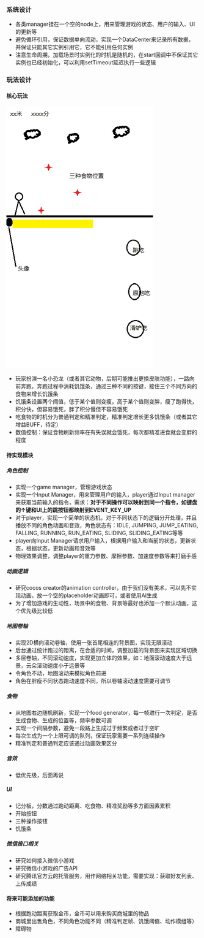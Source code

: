 ### 系统设计
- 各类manager挂在一个空的node上，用来管理游戏的状态、用户的输入、UI的更新等
- 避免循环引用，保证数据单向流动，实现一个DataCenter来记录所有数据，并保证只能其它实例引用它，它不能引用任何实例
- 注意生命周期，加载场景时实例化的时机是随机的，在start回调中不保证其它实例也已经初始化，可以利用setTimeout延迟执行一些逻辑
### 玩法设计
#### 核心玩法
![主界面](images/main.png)
- 玩家扮演一名小恐龙（或者其它动物，后期可能推出更换皮肤功能），一路向前奔跑，奔跑过程中消耗饥饿条，通过三种不同的按键，接住三个不同方向的食物来增长饥饿条
- 饥饿条设置两个阈值，低于某个值则变瘦，高于某个值则变胖，瘦了跑得快，积分快，但容易饿死，胖了积分慢但不容易饿死
- 吃食物的时机分为普通判定和精准判定，精准判定增长更多饥饿条（或者其它增益BUFF，待定）
- 数值控制：保证食物刷新频率在有失误就会饿死，每次都精准进食就会变胖的程度
#### 待实现模块
##### 角色控制
- 实现一个game manager，管理游戏状态
- 实现一个Input Manager，用来管理用户的输入，player通过Input manager来获取当前输入的指令，需求：**对于不同操作可以映射到同一个指令，如键盘的↑键和UI上的跳按钮都映射到EVENT_KEY_UP**
- 对于player，实现一个简单的状态机，对于不同状态下的逻辑分开处理，并且播放不同的角色动画和音效，角色状态有：IDLE, JUMPING, JUMP_EATING, FALLING, RUNNING, RUN_EATING, SLIDING, SLIDING_EATING等等
- player向Input Manager请求用户输入，根据用户输入和当前的状态，更新状态，根据状态，更新动画和音效等
- 物理效果调整，调整player的重力参数、摩擦参数、加速度参数等来打磨手感
##### 动画逻辑
- 研究cocos creator的animation controller，由于我们没有美术，可以先不实现动画，放一个空的placeholder动画即可，或者使用AI生成
- 为了增加游戏的生动性，场景中的食物、背景等最好也添加一个默认动画，这个优先级比较低
##### 地图卷轴
- 实现2D横向滚动卷轴，使用一张首尾相连的背景图，实现无限滚动
- 后台通过统计跑过的距离，在合适的时间，调整加载的背景图来实现区域切换
- 多层卷轴，不同滚动速度，实现更加立体的效果，如：地面滚动速度大于远景，云朵滚动速度小于远景等
- 令角色不动，地图滚动来模拟角色前进
- 角色在胖瘦不同状态跑动速度不同，所以卷轴滚动速度需要可调节
##### 食物
- 从地图右边随机刷新，实现一个food generator，每一帧进行一次判定，是否生成食物、生成的位置等，频率参数可调
- 实现一个间隔参数，避免一段路上生成过于频繁或者过于空旷
- 每次生成为一个上限可调的队列，保证玩家需要一系列连续操作
- 精准判定和普通判定应该通过动画效果区分
##### 音效
- 低优先级，后面再说
##### UI
- 记分板，分数通过跑动距离、吃食物、精准奖励等多方面因素累积
- 开始按钮
- 三种操作按钮
- 饥饿条
##### 微信接口相关
- 研究如何接入微信小游戏
- 研究微信小游戏的广告API
- 研究腾讯官方云的托管服务，用作网络相关功能，需要实现：获取好友列表、上传成绩
#### 将来可能添加的功能
- 根据跑动距离获取金币，金币可以用来购买商城里的物品
- 商城里出售角色，不同角色功能不同（精准判定帧、饥饿阈值、动作模组等）
- 障碍物